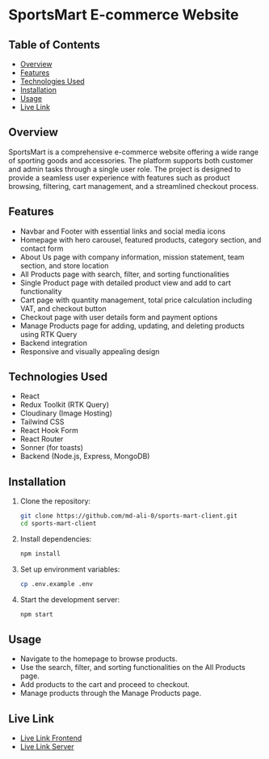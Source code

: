 # SportsMart E-commerce Website

## Table of Contents

-   [Overview](#overview)
-   [Features](#features)
-   [Technologies Used](#technologies-used)
-   [Installation](#installation)
-   [Usage](#usage)
-   [Live Link](#live-link)

## Overview

SportsMart is a comprehensive e-commerce website offering a wide range of sporting goods and accessories. The platform supports both customer and admin tasks through a single user role. The project is designed to provide a seamless user experience with features such as product browsing, filtering, cart management, and a streamlined checkout process.

## Features

-   Navbar and Footer with essential links and social media icons
-   Homepage with hero carousel, featured products, category section, and contact form
-   About Us page with company information, mission statement, team section, and store location
-   All Products page with search, filter, and sorting functionalities
-   Single Product page with detailed product view and add to cart functionality
-   Cart page with quantity management, total price calculation including VAT, and checkout button
-   Checkout page with user details form and payment options
-   Manage Products page for adding, updating, and deleting products using RTK Query
-   Backend integration
-   Responsive and visually appealing design

## Technologies Used

-   React
-   Redux Toolkit (RTK Query)
-   Cloudinary (Image Hosting)
-   Tailwind CSS
-   React Hook Form
-   React Router
-   Sonner (for toasts)
-   Backend (Node.js, Express, MongoDB)

## Installation

1. Clone the repository:
    ```sh
    git clone https://github.com/md-ali-0/sports-mart-client.git
    cd sports-mart-client
    ```
2. Install dependencies:
    ```sh
    npm install
    ```
3. Set up environment variables:
    ```sh
    cp .env.example .env
    ```
4. Start the development server:
    ```sh
    npm start
    ```

## Usage

-   Navigate to the homepage to browse products.
-   Use the search, filter, and sorting functionalities on the All Products page.
-   Add products to the cart and proceed to checkout.
-   Manage products through the Manage Products page.

## Live Link

-   [Live Link Frontend](https//:sports-mart.vercel.app)
-   [Live Link Server](https//:sports-mart-server.vercel.app)
